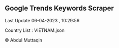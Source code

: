 

## Google Trends Keywords Scraper 
 
Last Update 06-04-2023 , 10:29:56

Country List :
VIETNAM.json



© Abdul Muttaqin 
